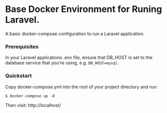 # Base Docker Environment for Runing Laravel.

A basic docker-compose configuration to run a Laravel application.

### Prerequisites

In your Laravel applications .env file, ensure that DB_HOST is set to the database service that you're using, e.g. `DB_HOST=mysql`.

### Quickstart

Copy docker-compose.yml into the root of your project directory and run:

```
$ docker-compose up -d
```

Then visit: http://localhost/
